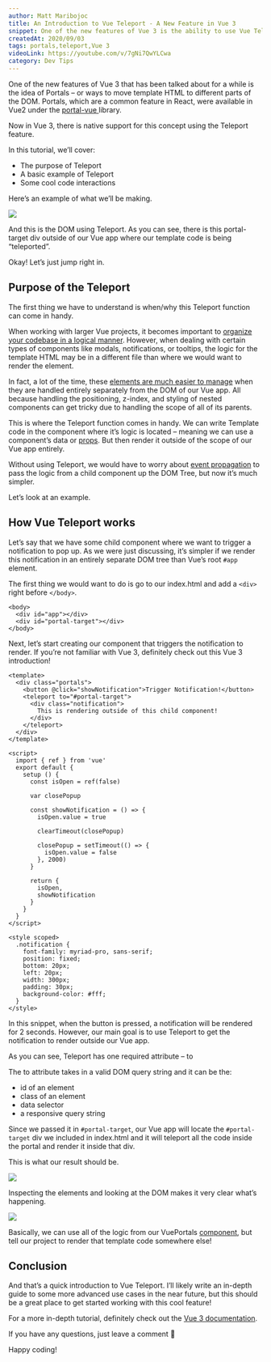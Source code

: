```yaml
---
author: Matt Maribojoc
title: An Introduction to Vue Teleport - A New Feature in Vue 3
snippet: One of the new features of Vue 3 is the ability to use Vue Teleport elements to easily create Vue modals and popups by moving HTML around your DOM.
createdAt: 2020/09/03
tags: portals,teleport,Vue 3
videoLink: https://youtube.com/v/7gNi7QwYLCwa
category: Dev Tips
---
```


One of the new features of Vue 3 that has been talked about for a while is the idea of Portals – or ways to move template HTML to different parts of the DOM. Portals, which are a common feature in React, were available in Vue2 under the [portal-vue ](https://github.com/LinusBorg/portal-vue)library.

Now in Vue 3, there is native support for this concept using the Teleport feature.

In this tutorial, we’ll cover:

- The purpose of Teleport
- A basic example of Teleport
- Some cool code interactions

Here’s an example of what we’ll be making.

![]($BASE_URL/result.gif)

And this is the DOM using Teleport. As you can see, there is this portal-target div outside of our Vue app where our template code is being “teleported”.

Okay! Let’s just jump right in.

## Purpose of the Teleport

The first thing we have to understand is when/why this Teleport function can come in handy.

When working with larger Vue projects, it becomes important to [organize your codebase in a logical manner](https://learnvue.co/2020/03/extract-and-reuse-logic-in-the-vue-composition-api/). However, when dealing with certain types of components like modals, notifications, or tooltips, the logic for the template HTML may be in a different file than where we would want to render the element.

In fact, a lot of the time, these [elements are much easier to manage](https://learnvue.co/2020/01/12-vuejs-best-practices-for-pro-developers/) when they are handled entirely separately from the DOM of our Vue app. All because handling the positioning, z-index, and styling of nested components can get tricky due to handling the scope of all of its parents.

This is where the Teleport function comes in handy. We can write Template code in the component where it’s logic is located – meaning we can use a component’s data or [props](https://learnvue.co/2020/08/an-introduction-to-Vue3-props-a-beginners-guide/). But then render it outside of the scope of our Vue app entirely.

Without using Teleport, we would have to worry about [event propagation](https://learnvue.co/2020/01/a-vue-event-handling-cheatsheet-the-essentials) to pass the logic from a child component up the DOM Tree, but now it’s much simpler.

Let’s look at an example.

## How Vue Teleport works

Let’s say that we have some child component where we want to trigger a notification to pop up. As we were just discussing, it’s simpler if we render this notification in an entirely separate DOM tree than Vue’s root `#app `element.

The first thing we would want to do is go to our index.html and add a `<div>` right before `</body>`.

```html{}[index.html]
<body>
  <div id="app"></div>
  <div id="portal-target"></div>
</body>
```

Next, let’s start creating our component that triggers the notification to render. If you’re not familiar with Vue 3, definitely check out this Vue 3 introduction!

```vue{}[VuePortals.vue]
<template>
  <div class="portals">
    <button @click="showNotification">Trigger Notification!</button>
    <teleport to="#portal-target">
      <div class="notification">
        This is rendering outside of this child component!
      </div>
    </teleport>
  </div>
</template>

<script>
  import { ref } from 'vue'
  export default {
    setup () {
      const isOpen = ref(false)

      var closePopup

      const showNotification = () => {
        isOpen.value = true

        clearTimeout(closePopup)

        closePopup = setTimeout(() => {
          isOpen.value = false
        }, 2000)
      }

      return {
        isOpen,
        showNotification
      }
    }
  }
</script>

<style scoped>
  .notification {
    font-family: myriad-pro, sans-serif;
    position: fixed;
    bottom: 20px;
    left: 20px;
    width: 300px;
    padding: 30px;
    background-color: #fff;
  }
</style>
```

In this snippet, when the button is pressed, a notification will be rendered for 2 seconds. However, our main goal is to use Teleport to get the notification to render outside our Vue app.

As you can see, Teleport has one required attribute – to

The to attribute takes in a valid DOM query string and it can be the:

- id of an element
- class of an element
- data selector
- a responsive query string

Since we passed it in `#portal-target`, our Vue app will locate the `#portal-target` div we included in index.html and it will teleport all the code inside the portal and render it inside that div.

This is what our result should be.

![]($BASE_URL/result.gifcon)

Inspecting the elements and looking at the DOM makes it very clear what’s happening.

![]($BASE_URL/console.png)

Basically, we can use all of the logic from our VuePortals [component](https://learnvue.co/2019/12/using-component-slots-in-vuejs%e2%80%8a-%e2%80%8aan-overview/), but tell our project to render that template code somewhere else!

## Conclusion

And that’s a quick introduction to Vue Teleport. I’ll likely write an in-depth guide to some more advanced use cases in the near future, but this should be a great place to get started working with this cool feature!

For a more in-depth tutorial, definitely check out the [Vue 3 documentation](https://v3.vuejs.org/guide/teleport.html).

If you have any questions, just leave a comment 🙂

Happy coding!
